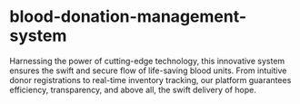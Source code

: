 # blood-donation-management-system
Harnessing the power of cutting-edge technology, this innovative system ensures the swift and secure flow of life-saving blood units. From intuitive donor registrations to real-time inventory tracking, our platform guarantees efficiency, transparency, and above all, the swift delivery of hope. 
